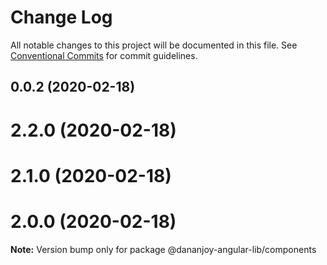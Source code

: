 # Change Log

All notable changes to this project will be documented in this file.
See [Conventional Commits](https://conventionalcommits.org) for commit guidelines.

## 0.0.2 (2020-02-18)



# 2.2.0 (2020-02-18)



# 2.1.0 (2020-02-18)



# 2.0.0 (2020-02-18)

**Note:** Version bump only for package @dananjoy-angular-lib/components
